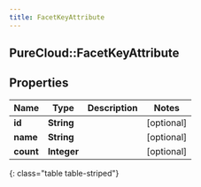 ```yaml
---
title: FacetKeyAttribute
---
```

## PureCloud::FacetKeyAttribute

## Properties

|Name | Type | Description | Notes|
|------------ | ------------- | ------------- | -------------|
| **id** | **String** |  | [optional] |
| **name** | **String** |  | [optional] |
| **count** | **Integer** |  | [optional] |
{: class="table table-striped"}


